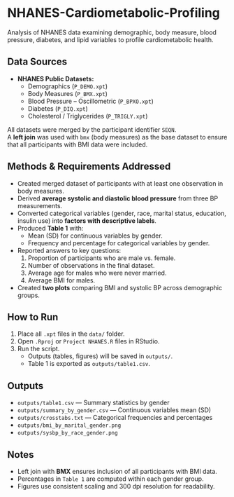 # NHANES-Cardiometabolic-Profiling
Analysis of NHANES data examining demographic, body measure, blood pressure, diabetes, and lipid variables to profile cardiometabolic health.


## Data Sources
- **NHANES Public Datasets:**
  - Demographics (`P_DEMO.xpt`)
  - Body Measures (`P_BMX.xpt`)
  - Blood Pressure – Oscillometric (`P_BPXO.xpt`)
  - Diabetes (`P_DIQ.xpt`)
  - Cholesterol / Triglycerides (`P_TRIGLY.xpt`)

All datasets were merged by the participant identifier `SEQN`.  
A **left join** was used with `bmx` (body measures) as the base dataset to ensure that all participants with BMI data were included.

## Methods & Requirements Addressed
- Created merged dataset of participants with at least one observation in body measures.  
- Derived **average systolic and diastolic blood pressure** from three BP measurements.  
- Converted categorical variables (gender, race, marital status, education, insulin use) into **factors with descriptive labels**.  
- Produced **Table 1** with:
  - Mean (SD) for continuous variables by gender.  
  - Frequency and percentage for categorical variables by gender.  
- Reported answers to key questions:
  1. Proportion of participants who are male vs. female.  
  2. Number of observations in the final dataset.  
  3. Average age for males who were never married.  
  4. Average BMI for males.
- Created **two plots** comparing BMI and systolic BP across demographic groups.


## How to Run
1. Place all `.xpt` files in the `data/` folder.  
2. Open `.Rproj` or `Project NHANES.R` files in RStudio.  
3. Run the script.  
   - Outputs (tables, figures) will be saved in `outputs/`.  
   - Table 1 is exported as `outputs/table1.csv`.


## Outputs
- `outputs/table1.csv` — Summary statistics by gender  
- `outputs/summary_by_gender.csv` — Continuous variables mean (SD)  
- `outputs/crosstabs.txt` — Categorical frequencies and percentages  
- `outputs/bmi_by_marital_gender.png`  
- `outputs/sysbp_by_race_gender.png`



## Notes
- Left join with **BMX** ensures inclusion of all participants with BMI data.  
- Percentages in `Table 1` are computed within each gender group.  
- Figures use consistent scaling and 300 dpi resolution for readability.  
